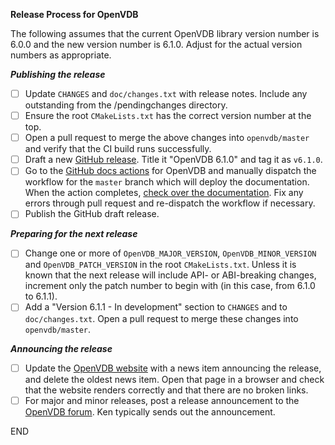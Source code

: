 **Release Process for OpenVDB**

The following assumes that the current OpenVDB library version number is 6.0.0 and the new version number is 6.1.0. Adjust for the actual version numbers as appropriate.

***Publishing the release***

- [ ] Update `CHANGES` and `doc/changes.txt` with release notes. Include any outstanding from the /pendingchanges directory.
- [ ] Ensure the root `CMakeLists.txt` has the correct version number at the top.
- [ ] Open a pull request to merge the above changes into `openvdb/master` and verify that the CI build runs successfully.
- [ ] Draft a new [GitHub release](https://github.com/AcademySoftwareFoundation/openvdb/releases). Title it "OpenVDB 6.1.0" and tag it as `v6.1.0`.
- [ ] Go to the [GitHub docs actions](https://github.com/AcademySoftwareFoundation/openvdb/actions?query=workflow%3ADocs) for OpenVDB and manually dispatch the workflow for the `master` branch which will deploy the documentation. When the action completes, [check over the documentation](https://academysoftwarefoundation.github.io/openvdb/). Fix any errors through pull request and re-dispatch the workflow if necessary.
- [ ] Publish the GitHub draft release.

***Preparing for the next release***

- [ ] Change one or more of `OpenVDB_MAJOR_VERSION`, `OpenVDB_MINOR_VERSION` and `OpenVDB_PATCH_VERSION` in the root `CMakeLists.txt`.  Unless it is known that the next release will include API- or ABI-breaking changes, increment only the patch number to begin with (in this case, from 6.1.0 to 6.1.1).
- [ ] Add a "Version 6.1.1 - In development" section to `CHANGES` and to `doc/changes.txt`.  Open a pull request to merge these changes into `openvdb/master`.

***Announcing the release***

- [ ] Update the [OpenVDB website](https://github.com/AcademySoftwareFoundation/openvdb-website) with a news item announcing the release, and delete the oldest news item.  Open that page in a browser and check that the website renders correctly and that there are no broken links.
- [ ] For major and minor releases, post a release announcement to the [OpenVDB forum](https://groups.google.com/forum/#!forum/openvdb-forum). Ken typically sends out the announcement.

END
